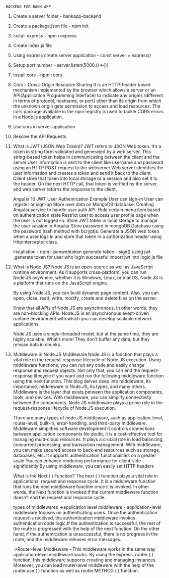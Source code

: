    BACKEND FOR BANK APP

1. Create a server folder - bankapp-backend
2. Create a package.json file - npm init
3. Install express - npm i express
4. Create index.js file
5. Using express create server application - const server = express()
6. Setup port number - server.listen(5000,()=>{})
7. Install cors - npm i cors
8. Cors - Cross-Origin Resource Sharing
   It is an HTTP-header based mechanism implemented by the browser which allows a server or
   an API(Application Programming Interface) to indicate any origins (different in terms of protocol, hostname, or port) other than its origin from which the unknown origin gets permission to access and load resources. The cors package available in the npm registry is used to tackle CORS errors in a Node.js application.
9. Use cors in server application
10. Resolve the API Requests

11. What is JWT (JSON Web Token)?
    JWT refers to JSON Web token. It’s a token in string form validated and generated by a web server. This string-based token helps in communicating between the client and the server.User information is sent to the client like username and password using an HTTP POST request to the webserver.Web server identifies the user information and creates a token and send it back to the client. Client store that token into local storage or a session and also set it to the header.
    On the next HTTP call, that token is verified by the server, and web server returns the response to the client.

    Angular 16 JWT User Authentication Example
    User can sign-in
    User can register or sign-up
    Store user data on MongoDB database.
    Creating Angular service to handle user auth API.
    Hide certain menu item based on authentication state
    Restrict user to access user profile page when the user is not logged-in.
    Store JWT token in local storage to manage the user session in Angular
    Store password in mongoDB Database using the password hash method with bcryptjs.
    Generate a JSON web token when a user logs in and store that token in a authorization header using HttpInterceptor class.

    installation - npm i jsonwebtoken
    generate token - sign()
    using jwt ,generate token for user who login successful
    import jwt into logic.js file

12. What is Node.JS?
    Node.JS is an open-source as well as JavaScript runtime environment. As it supports cross-platform, you can run Node.JS anywhere, whether it is Windows, Linux, or macOS. Node.JS is a platform that runs on the JavaScript engine.

    By using Node.JS, you can build dynamic page content. Also, you can open, close, read, write, modify, create and delete files on the server.

    Know that all APIs of Node.JS are asynchronous. In other words, they are non-blocking APIs. Node.JS is an asynchronous event-driven runtime environment with which you can develop scalable network applications.

    Node.JS uses a single-threaded model, but at the same time, they are highly scalable. What’s more! They don't buffer any data, but they release data in chunks.

13. Middleware in Node.JS
    Middleware Node.JS is a function that plays a vital role in the request-response lifecycle of Node.JS execution. Using middleware functions, you can run any code and easily change response and request objects. Not only that, you can end the request-response lifecycle if you want and run the following middleware function using the next function. This blog delves deep into middleware, its importance, middleware in Node.JS, its types, and many others.
    Middleware is the layer that exists between the application components, tools, and devices. With middleware, you can simplify connectivity between the components. Node.JS middleware plays a prime role in the request-response lifecycle of Node.JS execution.

    There are many types of node.JS middleware, such as application-level, router-level, built-in, error-handling, and third-party middleware.
    Middleware simplifies software development
    It controls connections between application components
    No doubt, it is a cost-effective tool for managing multi-cloud resources.
    It plays a crucial role in load balancing, concurrent processing, and transaction management.
    With middleware, you can make secured access to back-end resources such as storage, databases, etc.
    It supports authentication functionalities on a greater scale
    You can enhance rendering performance for client-side significantly
    By using middleware, you can easily set HTTP headers

    What is the Next ( ) Function?
    The next ( ) function plays a vital role in applications' request and response cycle. It is a middleware function that runs the next middleware function once it is invoked. In other words, the Next function is invoked if the current middleware function doesn’t end the request and response cycle.

    types of middlewares
    ->application level middleware -
    application-level middleware focuses on authenticating users. Once the authentication request is received, the authentication middleware invokes authentication code logic.If the authentication is successful, the rest of the route is progressed with the help of the next function.
    On the other hand, if the authentication is unsuccessful, there is no progress in the route, and the middleware releases error messages.

    ->Router-level Middleware -
    This middleware works in the same way application-level middleware works. By using the express. router ( ) function, this middleware supports creating and managing instances. Moreover, you can load router-level middleware with the help of the router.use ( ) function as well as router.METHOD ( ) function.
